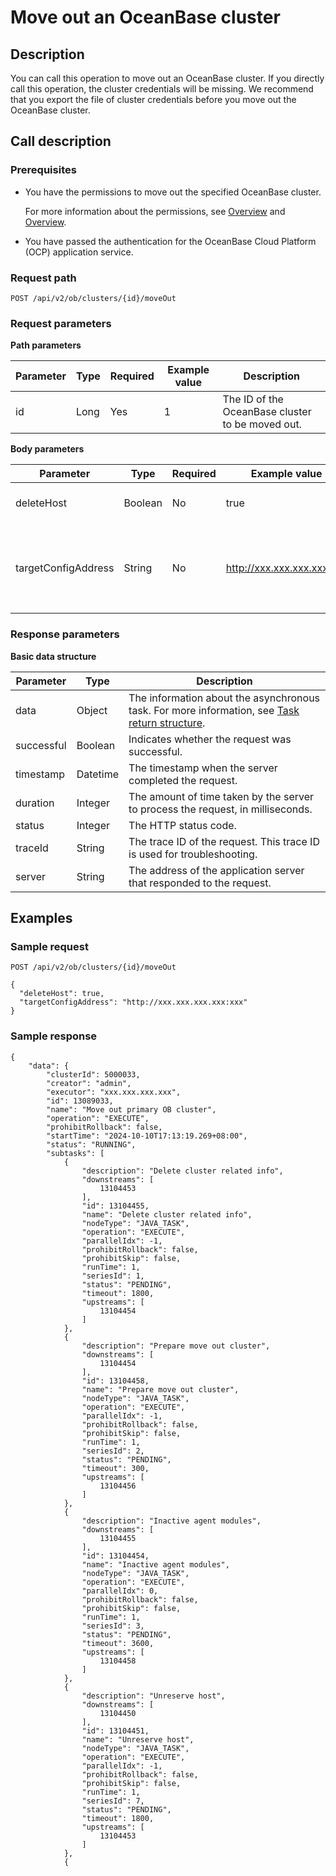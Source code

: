 # Move out an OceanBase cluster

## Description

You can call this operation to move out an OceanBase cluster. If you directly call this operation, the cluster credentials will be missing. We recommend that you export the file of cluster credentials before you move out the OceanBase cluster.

## Call description

### Prerequisites

* You have the permissions to move out the specified OceanBase cluster.

  For more information about the permissions, see [Overview](../../../1600.system-management-features/200.manage-users/200.manage-a-role/100.roles-overview.md) and [Overview](../../../1600.system-management-features/200.manage-users/100.manage-a-user/100.users-overview.md).
  
* You have passed the authentication for the OceanBase Cloud Platform (OCP) application service.

### Request path

`POST /api/v2/ob/clusters/{id}/moveOut`

### Request parameters

**Path parameters**

|  Parameter  |  Type  |  Required  |  Example value  |  Description  |
|-----------------|---------|----------|-------------------|-----------|
| id              | Long    | Yes  |    1              | The ID of the OceanBase cluster to be moved out. |

**Body parameters**

|  Parameter  |  Type  |  Required  |  Example value  |  Description  |
|-----------------|---------|---------|----------------------------|-----------|
| deleteHost      | Boolean | No  | true                       | Specifies whether to delete all hosts in the cluster when the cluster is moved out. |
| targetConfigAddress         | String  | No  | http://xxx.xxx.xxx.xxx:xxx            | The URL of the new config server that is specified for the cluster when you move out the cluster. The URL is in the `http://xxx.xxx.xxx.xxx:xxx` format. |

### Response parameters

**Basic data structure**

|     Parameter    |    Type  |          Description           |
|------------|----------|------------------------------------------------------------------|
|  data  |  Object  | The information about the asynchronous task. For more information, see [Task return structure](../400.task-return-structure.md). |
| successful | Boolean | Indicates whether the request was successful.                                                          |
| timestamp | Datetime | The timestamp when the server completed the request.                                                     |
| duration | Integer | The amount of time taken by the server to process the request, in milliseconds.                                                  |
| status | Integer | The HTTP status code.                                            |
|  traceId     |  String    |  The trace ID of the request. This trace ID is used for troubleshooting.                                             |
| server | String | The address of the application server that responded to the request.                                                    |

## Examples

### Sample request

`POST /api/v2/ob/clusters/{id}/moveOut`

```shell
{
  "deleteHost": true,
  "targetConfigAddress": "http://xxx.xxx.xxx.xxx:xxx"
}
```

### Sample response

```shell
{
    "data": {
        "clusterId": 5000033,
        "creator": "admin",
        "executor": "xxx.xxx.xxx.xxx",
        "id": 13089033,
        "name": "Move out primary OB cluster",
        "operation": "EXECUTE",
        "prohibitRollback": false,
        "startTime": "2024-10-10T17:13:19.269+08:00",
        "status": "RUNNING",
        "subtasks": [
            {
                "description": "Delete cluster related info",
                "downstreams": [
                    13104453
                ],
                "id": 13104455,
                "name": "Delete cluster related info",
                "nodeType": "JAVA_TASK",
                "operation": "EXECUTE",
                "parallelIdx": -1,
                "prohibitRollback": false,
                "prohibitSkip": false,
                "runTime": 1,
                "seriesId": 1,
                "status": "PENDING",
                "timeout": 1800,
                "upstreams": [
                    13104454
                ]
            },
            {
                "description": "Prepare move out cluster",
                "downstreams": [
                    13104454
                ],
                "id": 13104458,
                "name": "Prepare move out cluster",
                "nodeType": "JAVA_TASK",
                "operation": "EXECUTE",
                "parallelIdx": -1,
                "prohibitRollback": false,
                "prohibitSkip": false,
                "runTime": 1,
                "seriesId": 2,
                "status": "PENDING",
                "timeout": 300,
                "upstreams": [
                    13104456
                ]
            },
            {
                "description": "Inactive agent modules",
                "downstreams": [
                    13104455
                ],
                "id": 13104454,
                "name": "Inactive agent modules",
                "nodeType": "JAVA_TASK",
                "operation": "EXECUTE",
                "parallelIdx": 0,
                "prohibitRollback": false,
                "prohibitSkip": false,
                "runTime": 1,
                "seriesId": 3,
                "status": "PENDING",
                "timeout": 3600,
                "upstreams": [
                    13104458
                ]
            },
            {
                "description": "Unreserve host",
                "downstreams": [
                    13104450
                ],
                "id": 13104451,
                "name": "Unreserve host",
                "nodeType": "JAVA_TASK",
                "operation": "EXECUTE",
                "parallelIdx": -1,
                "prohibitRollback": false,
                "prohibitSkip": false,
                "runTime": 1,
                "seriesId": 7,
                "status": "PENDING",
                "timeout": 1800,
                "upstreams": [
                    13104453
                ]
            },
            {
```
